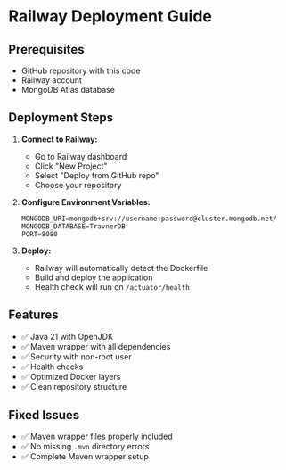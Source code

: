 # Railway Deployment Guide

## Prerequisites
- GitHub repository with this code
- Railway account
- MongoDB Atlas database

## Deployment Steps

1. **Connect to Railway:**
   - Go to Railway dashboard
   - Click "New Project"
   - Select "Deploy from GitHub repo"
   - Choose your repository

2. **Configure Environment Variables:**
   ```
   MONGODB_URI=mongodb+srv://username:password@cluster.mongodb.net/
   MONGODB_DATABASE=TravnerDB
   PORT=8080
   ```

3. **Deploy:**
   - Railway will automatically detect the Dockerfile
   - Build and deploy the application
   - Health check will run on `/actuator/health`

## Features
- ✅ Java 21 with OpenJDK
- ✅ Maven wrapper with all dependencies
- ✅ Security with non-root user
- ✅ Health checks
- ✅ Optimized Docker layers
- ✅ Clean repository structure

## Fixed Issues
- ✅ Maven wrapper files properly included
- ✅ No missing `.mvn` directory errors
- ✅ Complete Maven wrapper setup
